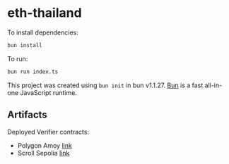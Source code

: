 # eth-thailand

To install dependencies:

```bash
bun install
```

To run:

```bash
bun run index.ts
```

This project was created using `bun init` in bun v1.1.27. [Bun](https://bun.sh) is a fast all-in-one JavaScript runtime.

## Artifacts

Deployed Verifier contracts:

- Polygon Amoy [link](https://www.oklink.com/amoy/address/0x27eb1cce195749980c93a066cc99dc5de58d9582)
- Scroll Sepolia [link](https://sepolia.scrollscan.com/address/0xc57B523a03B87356676B92dE4a0d1edaaCCa4d31)
